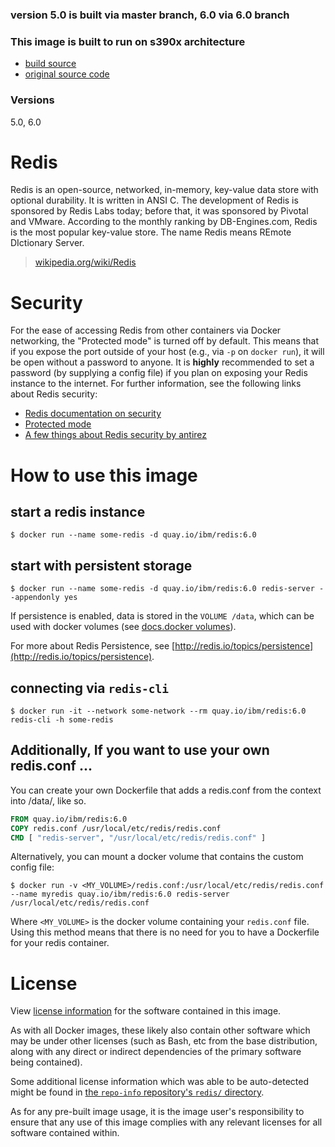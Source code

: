 ### version 5.0 is built via master branch, 6.0 via 6.0 branch

### This image is built to run on s390x architecture
-    [build source](https://github.com/korpx-z/redis/tree/master)
-    [original source code](https://github.com/docker-library/redis)

### Versions
5.0, 6.0

# Redis

Redis is an open-source, networked, in-memory, key-value data store with optional durability. It is written in ANSI C. The development of Redis is sponsored by Redis Labs today; before that, it was sponsored by Pivotal and VMware. According to the monthly ranking by DB-Engines.com, Redis is the most popular key-value store. The name Redis means REmote DIctionary Server.

> [wikipedia.org/wiki/Redis](https://en.wikipedia.org/wiki/Redis)

# Security

For the ease of accessing Redis from other containers via Docker networking, the "Protected mode" is turned off by default. This means that if you expose the port outside of your host (e.g., via `-p` on `docker run`), it will be open without a password to anyone. It is **highly** recommended to set a password (by supplying a config file) if you plan on exposing your Redis instance to the internet. For further information, see the following links about Redis security:

-	[Redis documentation on security](https://redis.io/topics/security)
-	[Protected mode](https://redis.io/topics/security#protected-mode)
-	[A few things about Redis security by antirez](http://antirez.com/news/96)

# How to use this image

## start a redis instance

```console
$ docker run --name some-redis -d quay.io/ibm/redis:6.0
```

## start with persistent storage

```console
$ docker run --name some-redis -d quay.io/ibm/redis:6.0 redis-server --appendonly yes
```

If persistence is enabled, data is stored in the `VOLUME /data`, which can be used with docker volumes (see [docs.docker volumes](https://docs.docker.com/engine/tutorials/dockervolumes/)).

For more about Redis Persistence, see [http://redis.io/topics/persistence](http://redis.io/topics/persistence).

## connecting via `redis-cli`

```console
$ docker run -it --network some-network --rm quay.io/ibm/redis:6.0 redis-cli -h some-redis
```

## Additionally, If you want to use your own redis.conf ...

You can create your own Dockerfile that adds a redis.conf from the context into /data/, like so.

```dockerfile
FROM quay.io/ibm/redis:6.0
COPY redis.conf /usr/local/etc/redis/redis.conf
CMD [ "redis-server", "/usr/local/etc/redis/redis.conf" ]
```

Alternatively, you can mount a docker volume that contains the custom config file:

```console
$ docker run -v <MY_VOLUME>/redis.conf:/usr/local/etc/redis/redis.conf --name myredis quay.io/ibm/redis:6.0 redis-server /usr/local/etc/redis/redis.conf
```

Where `<MY_VOLUME>` is the docker volume containing your `redis.conf` file. Using this method means that there is no need for you to have a Dockerfile for your redis container.


# License

View [license information](http://redis.io/topics/license) for the software contained in this image.

As with all Docker images, these likely also contain other software which may be under other licenses (such as Bash, etc from the base distribution, along with any direct or indirect dependencies of the primary software being contained).

Some additional license information which was able to be auto-detected might be found in [the `repo-info` repository's `redis/` directory](https://github.com/docker-library/repo-info/tree/master/repos/redis).

As for any pre-built image usage, it is the image user's responsibility to ensure that any use of this image complies with any relevant licenses for all software contained within.
